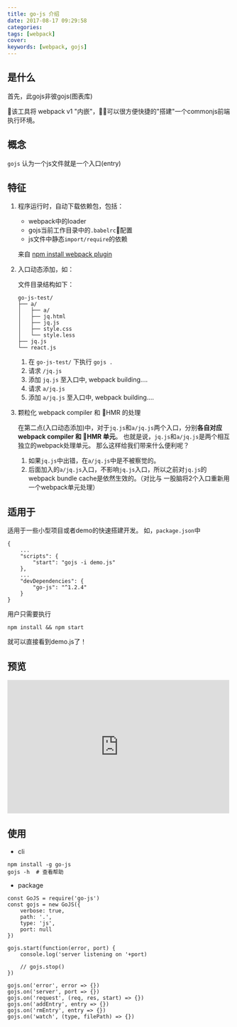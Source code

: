 ```yaml
---
title: go-js 介绍
date: 2017-08-17 09:29:58
categories:
tags: [webpack]
cover:
keywords: [webpack, gojs]
---
```


## 是什么

首先，此gojs非彼gojs(图表库)

该工具将 webpack v1 "内嵌"，可以很方便快捷的"搭建"一个commonjs前端执行环境。

## 概念

`gojs` 认为一个js文件就是一个入口(entry)

## 特征

1. 程序运行时，自动下载依赖包，包括：
    - webpack中的loader
    - gojs当前工作目录中的`.babelrc`配置
    - js文件中静态`import/require`的依赖

    来自 [npm install webpack plugin](https://github.com/webpack-contrib/npm-install-webpack-plugin)  

2. 入口动态添加，如：

    文件目录结构如下：

    ```
    go-js-test/
    ├── a/
    │   ├── a/
    │   ├── jq.html
    │   ├── jq.js
    │   ├── style.css
    │   └── style.less
    ├── jq.js
    └── react.js
    ```
    1. 在 `go-js-test/` 下执行 `gojs .`
    2. 请求 `/jq.js`
    3. 添加 `jq.js` 至入口中, webpack building....
    4. 请求 `a/jq.js`
    5. 添加 `a/jq.js` 至入口中, webpack building....

3. 颗粒化 webpack compiler 和 HMR 的处理  

    在第二点(入口动态添加)中，对于`jq.js`和`a/jq.js`两个入口，分别**各自对应webpack compiler 和 HMR 单元**。
    也就是说，`jq.js`和`a/jq.js`是两个相互独立的webpack处理单元。
    那么这样给我们带来什么便利呢？

    1. 如果`jq.js`中出错，在`a/jq.js`中是不被察觉的。
    2. 后面加入的`a/jq.js`入口，不影响`jq.js`入口，所以之前对`jq.js`的webpack bundle cache是依然生效的。（对比与 一股脑将2个入口重新用一个webpack单元处理）

## 适用于

适用于一些小型项目或者demo的快速搭建开发。
如，`package.json`中

```
{
    ...
    "scripts": {
        "start": "gojs -i demo.js"
    },
    ...
    "devDependencies": {
        "go-js": "^1.2.4"
    }
}
```

用户只需要执行

```
npm install && npm start
```
就可以直接看到demo.js了！


## 预览

<iframe width="500" height="300" src="https://www.youtube.com/embed/VDfcNhSxbQY" frameborder="0" allowfullscreen></iframe>

## 使用

- cli

```
npm install -g go-js
gojs -h  # 查看帮助
```

- package

```
const GoJS = require('go-js')
const gojs = new GoJS({
    verbose: true,
    path: '.',
    type: 'js',
    port: null
})

gojs.start(function(error, port) {
    console.log('server listening on '+port)
    
    // gojs.stop()
})

gojs.on('error', error => {})
gojs.on('server', port => {})
gojs.on('request', (req, res, start) => {})
gojs.on('addEntry', entry => {})
gojs.on('rmEntry', entry => {})
gojs.on('watch', (type, filePath) => {})
```
